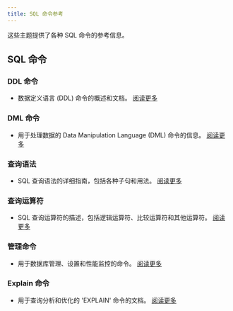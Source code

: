 ```yaml
---
title: SQL 命令参考
---
```


这些主题提供了各种 SQL 命令的参考信息。

## SQL 命令

### DDL 命令
- 数据定义语言 (DDL) 命令的概述和文档。
  [阅读更多](./00-ddl/index.md)

### DML 命令
- 用于处理数据的 Data Manipulation Language (DML) 命令的信息。
  [阅读更多](./10-dml/index.md)

### 查询语法
- SQL 查询语法的详细指南，包括各种子句和用法。
  [阅读更多](./20-query-syntax/index.md)

### 查询运算符
- SQL 查询运算符的描述，包括逻辑运算符、比较运算符和其他运算符。
  [阅读更多](./30-query-operators/index.md)

### 管理命令
- 用于数据库管理、设置和性能监控的命令。
  [阅读更多](50-administration-cmds/index.md)

### Explain 命令
- 用于查询分析和优化的 'EXPLAIN' 命令的文档。
  [阅读更多](40-explain-cmds/index.md)